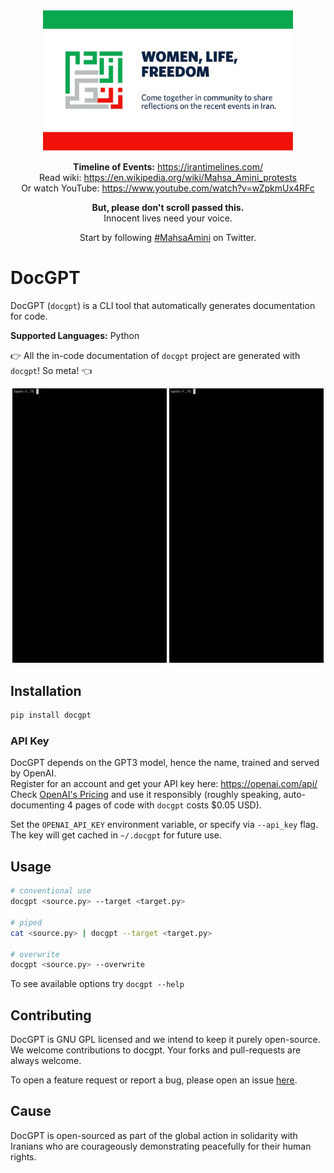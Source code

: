 <div align="center">
<img src="assets/wlf.webp" width="400"/>

**Timeline of Events:** https://irantimelines.com/  
Read wiki: https://en.wikipedia.org/wiki/Mahsa_Amini_protests   
Or watch YouTube: https://www.youtube.com/watch?v=wZpkmUx4RFc

**But, please don't scroll passed this.**   
Innocent lives need your voice.

Start by following [#MahsaAmini](https://twitter.com/search/?q=MahsaAmini) on Twitter.
</div>

# DocGPT
DocGPT (`docgpt`) is a CLI tool that 
automatically generates documentation for code. 

**Supported Languages:** Python

:point_right:
All the in-code documentation of `docgpt` project are generated with `docgpt`! 
So meta!
:point_left:


<p align="center">
      <img src="assets/img_resize.gif" align="="left" width=49%>
      <img src="assets/sorts.gif" align="="right" width=49%>
</p>


## Installation
```bash
pip install docgpt
```

### API Key
DocGPT depends on the GPT3 model, hence the name, trained and served by OpenAI.  
Register for an account and get your API key here: https://openai.com/api/  
Check [OpenAI's Pricing](https://openai.com/api/pricing/) and use it responsibly 
(roughly speaking, auto-documenting 4 pages of code with `docgpt` costs $0.05 USD).

Set the `OPENAI_API_KEY` environment variable, or specify via `--api_key` flag. The key will get
cached in `~/.docgpt` for future use.


## Usage
```bash
# conventional use
docgpt <source.py> --target <target.py>

# piped
cat <source.py> | docgpt --target <target.py>

# overwrite
docgpt <source.py> --overwrite
```
To see available options try `docgpt --help`


## Contributing
DocGPT is GNU GPL licensed and we intend to keep it purely open-source.
We welcome contributions to docgpt. Your forks and pull-requests are always welcome.

To open a feature request or report a bug, please open an issue [here](https://github.com/amir-abdi/DocGPT/issues). 

## Cause
DocGPT is open-sourced as part of the global action in solidarity with Iranians who are courageously 
demonstrating peacefully for their human rights.

